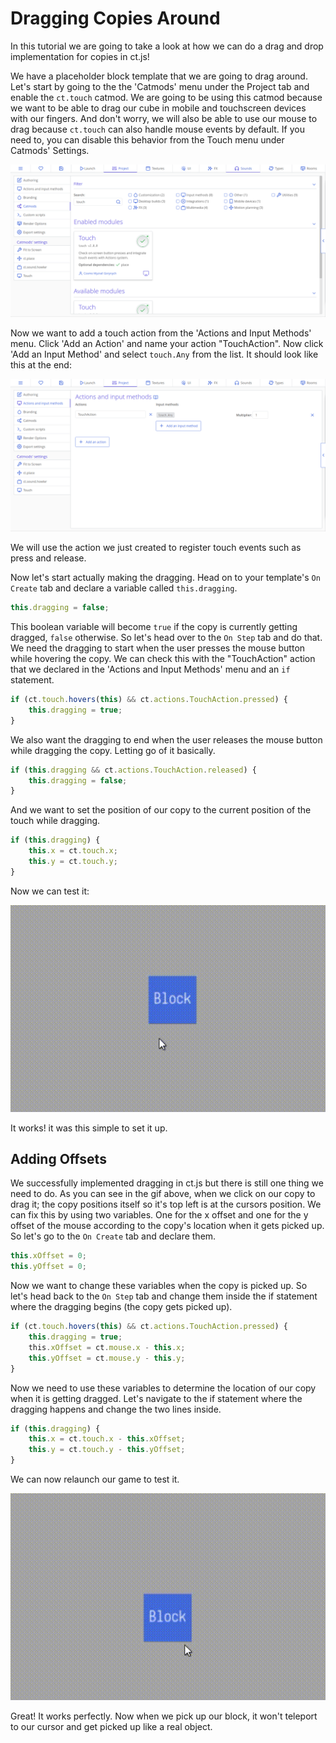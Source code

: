 # Dragging Copies Around

In this tutorial we are going to take a look at how we can do a drag and drop implementation for copies in ct.js!

We have a placeholder block template that we are going to drag around. Let's start by going to the the 'Catmods' menu under the Project tab and enable the `ct.touch` catmod. We are going to be using this catmod because we want to be able to drag our cube in mobile and touchscreen devices with our fingers. And don't worry, we will also be able to use our mouse to drag because  `ct.touch` can also handle mouse events by default. If you need to, you can disable this behavior from the Touch menu under Catmods' Settings.

![Dragging the block](./images/draggingCopies_01.png)

Now we want to add a touch action from the 'Actions and Input Methods' menu. Click 'Add an Action' and name your action "TouchAction". Now click 'Add an Input Method' and select `touch.Any` from the list. It should look like this at the end:

![Dragging the block](./images/draggingCopies_02.png)

We will use the action we just created to register touch events such as press and release.

Now let's start actually making the dragging. Head on to your template's `On Create` tab and declare a variable called `this.dragging`.

```js
this.dragging = false;
```

This boolean variable will become `true` if the copy is currently getting dragged, `false` otherwise. So let's head over to the `On Step` tab and do that. We need the dragging to start when the user presses the mouse button while hovering the copy. We can check this with the "TouchAction" action that we declared in the 'Actions and Input Methods' menu and an `if` statement.

```js
if (ct.touch.hovers(this) && ct.actions.TouchAction.pressed) {
    this.dragging = true;
}
```

We also want the dragging to end when the user releases the mouse button while dragging the copy. Letting go of it basically.

```js
if (this.dragging && ct.actions.TouchAction.released) {
    this.dragging = false;
}
```

And we want to set the position of our copy to the current position of the touch while dragging.

```js
if (this.dragging) {
    this.x = ct.touch.x;
    this.y = ct.touch.y;
}
```

Now we can test it:

![Dragging the block](./images/draggingCopies_01.gif)

It works! it was this simple to set it up.

## Adding Offsets

We successfully implemented dragging in ct.js but there is still one thing we need to do. As you can see in the gif above, when we click on our copy to drag it; the copy positions itself so it's top left is at the cursors position. We can fix this by using two variables. One for the x offset and one for the y offset of the mouse according to the copy's location when it gets picked up.  So let's go to the `On Create` tab and declare them.

```js
this.xOffset = 0;
this.yOffset = 0;
```

Now we want to change these variables when the copy is picked up. So let's head back to the `On Step` tab and change them inside the if statement where the dragging begins (the copy gets picked up).

```js
if (ct.touch.hovers(this) && ct.actions.TouchAction.pressed) {
    this.dragging = true;
    this.xOffset = ct.mouse.x - this.x;
    this.yOffset = ct.mouse.y - this.y;
}
```

Now we need to use these variables to determine the location of our copy when it is getting dragged. Let's navigate to the if statement where the dragging happens and change the two lines inside.

```js
if (this.dragging) {
    this.x = ct.touch.x - this.xOffset;
    this.y = ct.touch.y - this.yOffset;
}
```

We can now relaunch our game to test it.

![Dragging the block](./images/draggingCopies_02.gif)

Great! It works perfectly. Now when we pick up our block, it won't teleport to our cursor and get picked up like a real object.
